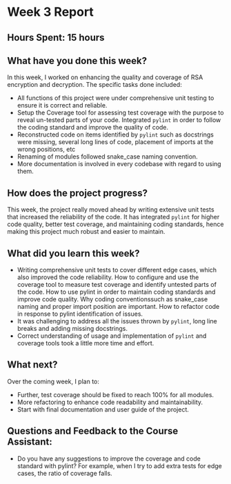 # Week 3 Report

## Hours Spent: 15 hours

## What have you done this week?
In this week, I worked on enhancing the quality and coverage of RSA encryption and decryption. The specific tasks done included:
- All functions of this project were under comprehensive unit testing to ensure it is correct and reliable.
- Setup the Coverage tool for assessing test coverage with the purpose to reveal un-tested parts of your code.
Integrated `pylint` in order to follow the coding standard and improve the quality of code.
- Reconstructed code on items identified by `pylint` such as docstrings were missing, several long lines of code, placement of imports at the wrong positions, etc
- Renaming of modules followed snake_case naming convention.
- More documentation is involved in every codebase with regard to using them.
 
## How does the project progress?
This week, the project really moved ahead by writing extensive unit tests that increased the reliability of the code. It has integrated `pylint` for higher code quality, better test coverage, and maintaining coding standards, hence making this project much robust and easier to maintain.

## What did you learn this week?
- Writing comprehensive unit tests to cover different edge cases, which also improved the code reliability.
How to configure and use the coverage tool to measure test coverage and identify untested parts of the code. How to use pylint in order to maintain coding standards and improve code quality. Why coding conventionssuch as snake_case naming and proper import position are important. How to refactor code in response to pylint identification of issues.
- It was challenging to address all the issues thrown by `pylint`, long line breaks and adding missing docstrings.
- Correct understanding of usage and implementation of `pylint` and coverage tools took a little more time and effort.

## What next?
Over the coming week, I plan to:
- Further, test coverage should be fixed to reach 100% for all modules.
- More refactoring to enhance code readability and maintainability.
- Start with final documentation and user guide of the project.

## Questions and Feedback to the Course Assistant:
- Do you have any suggestions to improve the coverage and code standard with pylint? For example, when I try to add extra tests for edge cases, the ratio of coverage falls.
